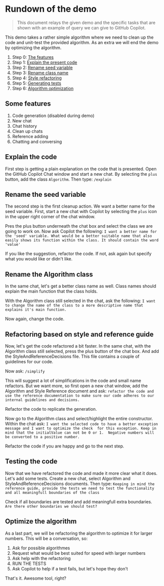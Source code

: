 # Rundown of the demo

> 
> This document relays the given demo and the specific tasks that are shown 
> with an example of query we can give to GitHub Copilot.
> 

This demo takes a rather simple algorithm where we need to clean up the code 
and unit-test the provided algorithm. As an extra we will end the demo by optimizing
the algorithm.

1. Step 0: [The features](#some-features)
2. Step 1: [Explain the present code](#explain-the-code)
3. Step 2: [Rename seed variable](#rename-the-seed-variable)
4. Step 3: [Rename class name](#rename-the-algorithm-class)
5. Step 4: [Style refactoring](#refactoring-based-on-style-and-reference-guide)
6. Step 5: [Generating tests](#testing-the-code)
7. Step 6: [Algorithm optimization](#optimize-the-algorithm)

## Some features

1. Code generation (disabled during demo)
2. New chat
3. Chat history
4. Clean up chats
5. Reference adding
6. Chatting and conversing

## Explain the code

First step is getting a plain explanation on the code that is presented.
Open the GitHub Copilot Chat window and start a new chat.
By selecting the `plus` button, add the class `Algorithm`. 
Then type: `/explain`

## Rename the seed variable

The second step is the first cleanup action. We want a better name for the seed variable.
First, start a new chat with Copilot by selecting the `plus` icon in the upper right corner
of the chat window.

Pres the plus button underneath the chat box and select the class we are going to work on.
Now ask Copilot the following:
`I want a better name for the 'seed' variable. What would be a better suitable name that also easily shows its function within the class. It should contain the word 'value'`

If you like the suggestion, refactor the code. If not, ask again but specify what you would like or didn't like.

## Rename the Algorithm class

In the same chat, let's get a better class name as well.
Class names should explain the main function that the class holds.

With the Algorithm class still selected in the chat,
ask the following:
`I want to change the name of the class to a more descriptive name that explains it's main function.`

Now again, change the code.

## Refactoring based on style and reference guide

Now, let's get the code refactored a bit faster.
In the same chat, with the Algorithm class still selected, press the plus button of the chat box.
And add the StyleAndReferenceDecisions file. This file contains a couple of guidelines for our code.

Now ask:
`/simplify`

This will suggest a lot of simplifications in the code and small name refactors.
But we want more, so first open a new chat window, add the Algorithm and Style Reference document and ask:
`refactor the code and use the reference documentation to make sure our code adheres to our internal guidelines and decisions.`

Refactor the code to replicate the generation.

Now go to the Algorithm class and select/highlight the  entire constructor.
Within the chat ask:
`
I want the selected code to have a better exception message and I want to optimize the check 
for this exception. Keep in mind that the initialValue can not be 0 or 1. 
Negative numbers will be converted to a positive number.
`

Refactor the code if you are happy and go to the next step.

## Testing the code

Now that we have refactored the code and made it more clear what it does.
Let's add some tests.
Create a new chat, select Algorithm and StyleAndReferenceDecisions documents.
Then type:
`Keeping in mind the reference guide, provide the tests we need to test the functionality and all meaningfull boundaries of the class`

Check if all boundaries are tested and add meaningfull extra boundaries.
`Are there other boundaries we should test?`

## Optimize the algorithm

As a last part, we will be refactoring the algorithm to optimize it for larger numbers.
This will be a conversation, so:
1. Ask for possible algorithmes
2. Request what would be best suited for speed with larger numbers
3. Ask help with the refactoring
4. RUN THE TESTS
5. Ask Copilot to help if a test fails, but let's hope they don't

That's it.
Awesome tool, right?